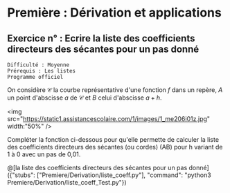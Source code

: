 # Première : Dérivation et applications

## Exercice n° : Ecrire la liste des coefficients directeurs des sécantes pour un pas donné
`Difficulté : Moyenne`  
`Prérequis : Les listes`  
`Programme officiel`

On considère $`\mathcal{C}`$ la courbe représentative d'une fonction $`f`$ dans un repère, $`A`$ un point d'abscisse $`a`$ de $`\mathcal{C}`$ et $`B`$ celui d'abscisse $`a+h`$. 

<img src="https://static1.assistancescolaire.com/1/images/1_me206i01z.jpg" width:"50%" />

Compléter la fonction ci-dessous pour qu'elle permette de calculer la liste des coefficients directeurs des sécantes (ou cordes) (AB) pour h variant de 1 à 0 avec un pas de 0,01. 

@[la liste des coefficients directeurs des sécantes pour un pas donné]({"stubs": ["Premiere/Derivation/liste_coeff.py"], "command": "python3 Premiere/Derivation/liste_coeff_Test.py"})
